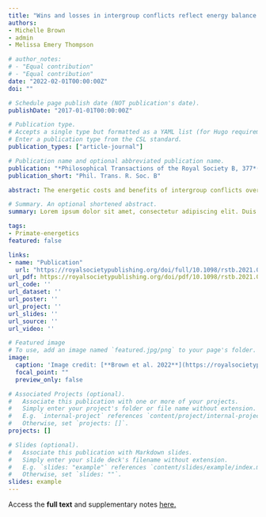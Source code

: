 ```yaml
---
title: "Wins and losses in intergroup conflicts reflect energy balance in red-tailed monkeys"
authors:
- Michelle Brown
- admin
- Melissa Emery Thompson

# author_notes:
# - "Equal contribution"
# - "Equal contribution"
date: "2022-02-01T00:00:00Z"
doi: ""

# Schedule page publish date (NOT publication's date).
publishDate: "2017-01-01T00:00:00Z"

# Publication type.
# Accepts a single type but formatted as a YAML list (for Hugo requirements).
# Enter a publication type from the CSL standard.
publication_types: ["article-journal"]

# Publication name and optional abbreviated publication name.
publication: "*Philosophical Transactions of the Royal Society B, 377*(1851)"
publication_short: "Phil. Trans. R. Soc. B"

abstract: The energetic costs and benefits of intergroup conflicts over feeding sites are widely hypothesized to be significant, but rarely quantified. In this study, we use short-term measures of energy gain and expenditure to test whether winning an intergroup encounter is associated with greater benefits, and losing with greater costs. We also test an alternative perspective, where groups fight for access to large food sources that are neither depletable nor consistently monopolizable. in this case, a group that has already fed on the resource and is willing to leave first (the loser) is supplanted by a newly arrived group (the winner). We evaluate energy balance and travel distance during and after encounters for six groups of red-tailed monkeys in Kibale National Park, Uganda. We find that winning groups experience substantial energetic benefits, but do so to recoup from earlier deficits. Losing groups, contrary to predictions, experience minimal energetic costs. Winners and losers are predictable based upon their use of the contested resource immediately before the encounter. The short-term payoffs associ- ated with these stressful conflicts compensate for any associated costs and support the perception that between-group contests are an important feature of social life for species that engage in non-lethal conflicts.

# Summary. An optional shortened abstract.
summary: Lorem ipsum dolor sit amet, consectetur adipiscing elit. Duis posuere tellus ac convallis placerat. Proin tincidunt magna sed ex sollicitudin condimentum.

tags:
- Primate-energetics
featured: false

links:
- name: "Publication"
  url: "https://royalsocietypublishing.org/doi/full/10.1098/rstb.2021.0152"
url_pdf: https://royalsocietypublishing.org/doi/pdf/10.1098/rstb.2021.0152?download=true
url_code: ''
url_dataset: ''
url_poster: ''
url_project: ''
url_slides: ''
url_source: ''
url_video: ''

# Featured image
# To use, add an image named `featured.jpg/png` to your page's folder. 
image:
  caption: 'Image credit: [**Brown et al. 2022**](https://royalsocietypublishing.org/doi/abs/10.1098/rstb.2021.0152)'
  focal_point: ""
  preview_only: false

# Associated Projects (optional).
#   Associate this publication with one or more of your projects.
#   Simply enter your project's folder or file name without extension.
#   E.g. `internal-project` references `content/project/internal-project/index.md`.
#   Otherwise, set `projects: []`.
projects: []

# Slides (optional).
#   Associate this publication with Markdown slides.
#   Simply enter your slide deck's filename without extension.
#   E.g. `slides: "example"` references `content/slides/example/index.md`.
#   Otherwise, set `slides: ""`.
slides: example
---
```


Access the **full text** and supplementary notes [here.](https://royalsocietypublishing.org/doi/full/10.1098/rstb.2021.0152)
